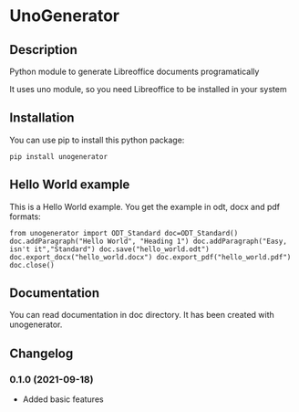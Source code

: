 # UnoGenerator
## Description
Python module to generate Libreoffice documents programatically

It uses uno module, so you need Libreoffice to be installed in your system

## Installation
You can use pip to install this python package:

`pip install unogenerator`

## Hello World example

This is a Hello World example. You get the example in odt, docx and pdf formats:

`from unogenerator import ODT_Standard
doc=ODT_Standard()
doc.addParagraph("Hello World", "Heading 1")
doc.addParagraph("Easy, isn't it","Standard")
doc.save("hello_world.odt")
doc.export_docx("hello_world.docx")
doc.export_pdf("hello_world.pdf")
doc.close()`

## Documentation
You can read documentation in doc directory. It has been created with unogenerator.

## Changelog

### 0.1.0 (2021-09-18)
- Added basic features
